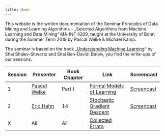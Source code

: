```yaml
---
title: Home
---
```


This website is the written documentation of the Seminar Principles of Data Mining and Learning Algorithms – „Selected Algorithms from Machine Learning and Data Mining“ MA-INF 4209, taught at the University of Bonn during the Summer Term 2019 by Pascal Welke & Michael Kamp.

The seminar is based on the book „[Understanding Machine Learning](http://www.cs.huji.ac.il/~shais/UnderstandingMachineLearning/)“ by Shai Shalev-Shwartz and Shai Ben-David.
Below, you find the write-ups of our sessions.

| Session | Presenter | Book Chapter | Link | Screencast |
|---------|-----------|--------------|------|------------|
| 1 | [Pascal Welke](https://github.com/pwelke) | Part I | [Formal Models of Learning](s01_PartI.md) | [Screencast](screencasts/PartI.pdf) |
| 2 | [Eric Hahn](https://github.com/eric00hahn) | 14 | [Stochastic Gradient Descent](s02_SGD.md) | [Screencast](screencasts/s02_SGD.pdf) |
| X | All | All | [Collected Errata](s10_Errata.md) | |




<!-- ## Table of Contents

{% for p in site.pages %}
- [{{p.title}}]({{site.baseurl}}{{p.url}})
{% endfor %}
 -->
